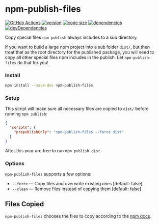 # npm-publish-files

[![GitHub Actions](https://github.com/iiroj/npm-publish-files/workflows/Tags/badge.svg)](https://github.com/iiroj/npm-publish-files/actions)
[![version](https://img.shields.io/npm/v/npm-publish-files.svg)](https://www.npmjs.com/package/npm-publish-files)
[![code size](https://img.shields.io/github/languages/code-size/iiroj/npm-publish-files.svg)](https://github.com/iiroj/npm-publish-files)
[![dependencies](https://img.shields.io/david/iiroj/npm-publish-files.svg)](https://github.com/iiroj/npm-publish-files/blob/master/package.json)
[![devDependencies](https://img.shields.io/david/dev/iiroj/npm-publish-files.svg)](https://github.com/iiroj/npm-publish-files/blob/master/package.json)

Copy special files <code>npm publish</code> always includes to a sub directory.

If you want to build a large npm project into a sub folder `dist/`, but then treat that as the root directory for the published package, you will need to copy all other special files npm includes in the publish. Let `npm-publish-files` do that for you!

### Install

```bash
npm install --save-dev npm-publish-files
```

### Setup

This script will make sure all necessary files are copied to `dist/` before running `npm publish`:

```json
{
  "scripts": {
    "prepublishOnly": "npm-publish-files --force dist"
  }
}
```

After this your are free to run `npm publish dist`.

### Options

`npm-publish-files` supports a few options:

* `--force` — Copy files and overwrite existing ones [default: false]
* `--clean` — Remove files instead of copying them [default: false]

## Files Copied

`npm-publish-files` chooses the files to copy according to the [npm docs](https://docs.npmjs.com/files/package.json#files).
